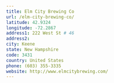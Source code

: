 ```yaml
---
title: Elm City Brewing Co
url: /elm-city-brewing-co/
latitude: 42.9324
longitude: -72.2867
address1: 222 West St # 46
address2: 
city: Keene
state: New Hampshire
code: 3431
country: United States
phone: (603) 355-3335
website: http://www.elmcitybrewing.com/
---
```


